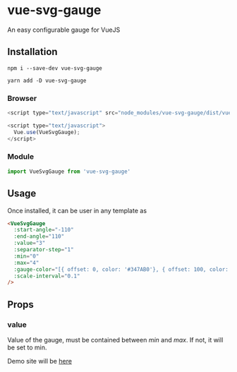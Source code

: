 # vue-svg-gauge
An easy configurable gauge for VueJS

## Installation
`npm i --save-dev vue-svg-gauge`

`yarn add -D vue-svg-gauge`

### Browser
```js
<script type="text/javascript" src="node_modules/vue-svg-gauge/dist/vue-svg-gauge.min.js"></script>

<script type="text/javascript">
  Vue.use(VueSvgGauge);
</script>
```

### Module
```js
import VueSvgGauge from 'vue-svg-gauge'
```

## Usage
Once installed, it can be user in any template as
```html
<VueSvgGauge
  :start-angle="-110"
  :end-angle="110"
  :value="3"
  :separator-step="1"
  :min="0"
  :max="4"
  :gauge-color="[{ offset: 0, color: '#347AB0'}, { offset: 100, color: '#8CDFAD'}]"
  :scale-interval="0.1"
/>
```

## Props
### value
Value of the gauge, must be contained between *min* and *max*.
If not, it will be set to min.

Demo site will be [here](https://hellocomet.github.io/vue-svg-gauge/)
